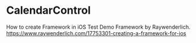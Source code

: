 # CalendarControl
How to create Framework in iOS
Test Demo Framework by  Raywenderlich.
https://www.raywenderlich.com/17753301-creating-a-framework-for-ios
